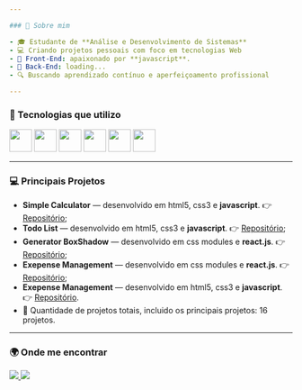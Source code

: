 ```yaml
---

### 🧠 Sobre mim

- 🎓 Estudante de **Análise e Desenvolvimento de Sistemas**
- 💻 Criando projetos pessoais com foco em tecnologias Web
- 📌 Front-End: apaixonado por **javascript**.
- 📌 Back-End: loading...
- 🔍 Buscando aprendizado contínuo e aperfeiçoamento profissional

---
```


### 🚀 Tecnologias que utilizo

<div align="left">
  <img src="https://cdn.jsdelivr.net/gh/devicons/devicon/icons/html5/html5-original.svg" width="40" height="40"/>
  <img src="https://cdn.jsdelivr.net/gh/devicons/devicon/icons/css3/css3-original.svg" width="40" height="40"/>
  <img src="https://cdn.simpleicons.org/javascript/F7DF1E" width="40" height="40"/>
  <img src="https://cdn.jsdelivr.net/gh/devicons/devicon/icons/typescript/typescript-original.svg" width="40" height="40"/>
  <img src="https://cdn.jsdelivr.net/gh/devicons/devicon/icons/react/react-original.svg" width="40" height="40"/>
  <img src="https://cdn.jsdelivr.net/gh/devicons/devicon/icons/git/git-original.svg" width="40" height="40"/>
</div>

---

### 💻 Principais Projetos

- **Simple Calculator** — desenvolvido em html5, css3 e **javascript**. 👉 [Repositório](https://github.com/eupedrobarbosa03/simple-calculator);
- **Todo List** — desenvolvido em html5, css3 e **javascript**. 👉 [Repositório](https://github.com/eupedrobarbosa03/todo-list);
- **Generator BoxShadow** — desenvolvido em css modules e **react.js**. 👉 [Repositório](https://github.com/eupedrobarbosa03/generator-boxShadow);
- **Exepense Management** — desenvolvido em css modules e **react.js**. 👉 [Repositório](https://github.com/eupedrobarbosa03/expense-management);
-  **Exepense Management** — desenvolvido em html5, css3 e **javascript**. 👉 [Repositório](https://github.com/eupedrobarbosa03/postal-code-brazil).
- 📜 Quantidade de projetos totais, incluido os principais projetos: 16 projetos.

---

### 🌍 Onde me encontrar

<p align="left">
  <a href="https://github.com/eupedrobarbosa03" target="_blank">
    <img src="https://img.shields.io/badge/GitHub-181717?style=for-the-badge&logo=github&logoColor=white" />
  </a>
  <a href="https://www.linkedin.com/in/eupedrobarbosa/" target="_blank">
    <img src="https://img.shields.io/badge/LinkedIn-0077B5?style=for-the-badge&logo=linkedin&logoColor=white" />
  </a>
</p>


































